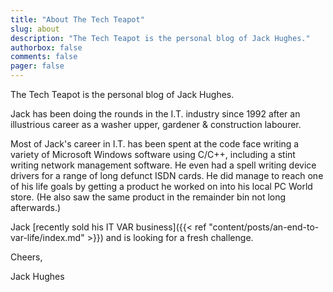 ```yaml
---
title: "About The Tech Teapot"
slug: about
description: "The Tech Teapot is the personal blog of Jack Hughes."
authorbox: false
comments: false
pager: false
---
```


The Tech Teapot is the personal blog of Jack Hughes.

Jack has been doing the rounds in the I.T. industry since 1992 after an illustrious career as a washer upper, gardener &amp; construction labourer.

Most of Jack's career in I.T. has been spent at the code face writing a variety of Microsoft Windows software using C/C++, including a stint writing network management software. He even had a spell writing device drivers for a range of long defunct ISDN cards. He did manage to reach one of his life goals by getting a product he worked on into his local PC World store. (He also saw the same product in the remainder bin not long afterwards.)

Jack [recently sold his IT VAR business]({{< ref "content/posts/an-end-to-var-life/index.md" >}}) and is looking for a fresh challenge.

Cheers,

Jack Hughes
